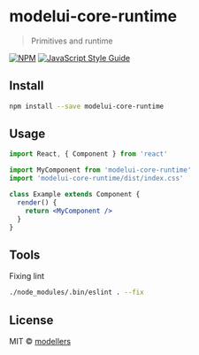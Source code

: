 # modelui-core-runtime

> Primitives and runtime

[![NPM](https://img.shields.io/npm/v/modelui-core-runtime.svg)](https://www.npmjs.com/package/modelui-core-runtime) [![JavaScript Style Guide](https://img.shields.io/badge/code_style-standard-brightgreen.svg)](https://standardjs.com)

## Install

```bash
npm install --save modelui-core-runtime
```

## Usage

```jsx
import React, { Component } from 'react'

import MyComponent from 'modelui-core-runtime'
import 'modelui-core-runtime/dist/index.css'

class Example extends Component {
  render() {
    return <MyComponent />
  }
}
```

## Tools

Fixing lint

```bash
./node_modules/.bin/eslint . --fix
```

## License

MIT © [modellers](https://github.com/modellers)
